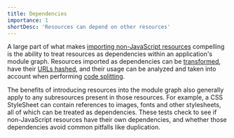 ```yaml
---
title: Dependencies
importance: 1
shortDesc: 'Resources can depend on other resources'
---
```


A large part of what makes [importing non-JavaScript resources](/non-js-resources) compelling is the ability to treat resources as dependencies within an application's module graph. Resources imported as dependencies can be [transformed](/transformations), have their [URLs hashed](/hashing), and their usage can be analyzed and taken into account when performing [code splitting](/code-splitting).

The benefits of introducing resources into the module graph also generally apply to any subresources present in those resources. For example, a CSS StyleSheet can contain references to images, fonts and other stylesheets, all of which can be treated as dependencies. These tests check to see if non-JavaScript resources have their own dependencies, and whether those dependencies avoid common pitfalls like duplication.
